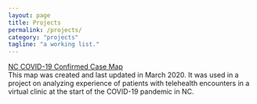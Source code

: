 ```yaml
---
layout: page
title: Projects
permalink: /projects/
category: "projects"
tagline: "a working list."
---
```


[NC COVID-19 Confirmed Case Map](https://pillaim.github.io/NC_COVID19_Map/)
<br>
This map was created and last updated in March 2020. It was used in a project on analyzing experience of patients with telehealth encounters in a virtual clinic at the start of the COVID-19 pandemic in NC.
